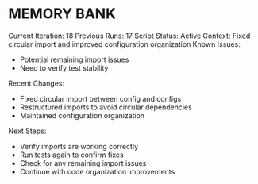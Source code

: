 # MEMORY BANK

Current Iteration: 18
Previous Runs: 17
Script Status: Active
Context: Fixed circular import and improved configuration organization
Known Issues:
- Potential remaining import issues
- Need to verify test stability

Recent Changes:
- Fixed circular import between config and configs
- Restructured imports to avoid circular dependencies
- Maintained configuration organization

Next Steps:
- Verify imports are working correctly
- Run tests again to confirm fixes
- Check for any remaining import issues
- Continue with code organization improvements
